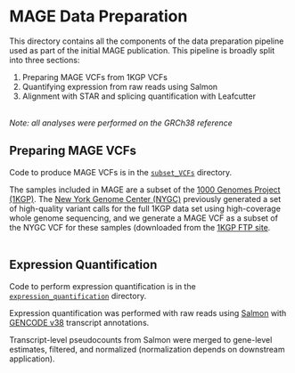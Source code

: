 # MAGE Data Preparation

This directory contains all the components of the data preparation pipeline used as part of the initial MAGE publication. This pipeline is broadly split into three sections:
1. Preparing MAGE VCFs from 1KGP VCFs
2. Quantifying expression from raw reads using Salmon
3. Alignment with STAR and splicing quantification with Leafcutter<br><br>

*Note: all analyses were performed on the GRCh38 reference*

## Preparing MAGE VCFs

Code to produce MAGE VCFs is in the [`subset_VCFs`](subset_VCFs/) directory.

The samples included in MAGE are a subset of the [1000 Genomes Project (1KGP)](https://doi.org/10.1038/nature15393). The [New York Genome Center (NYGC)](https://doi.org/10.1016/j.cell.2022.08.004) previously generated a set of high-quality variant calls for the full 1KGP data set using high-coverage whole genome sequencing, and we generate a MAGE VCF as a subset of the NYGC VCF for these samples (downloaded from the [1KGP FTP site](http://ftp.1000genomes.ebi.ac.uk/vol1/ftp/data_collections/1000G_2504_high_coverage/working/20201028_3202_phased/).<br><br>

## Expression Quantification

Code to perform expression quantification is in the [`expression_quantification`](expression_quantification/) directory.

Expression quantification was performed with raw reads using [Salmon](https://combine-lab.github.io/salmon/) with [GENCODE v38](https://www.gencodegenes.org/human/release_38.html) transcript annotations.

Transcript-level pseudocounts from Salmon were merged to gene-level estimates, filtered, and normalized (normalization depends on downstream application).<br><br>
